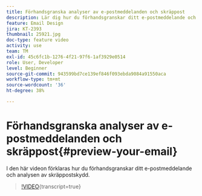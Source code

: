 ```yaml
---
title: Förhandsgranska analyser av e-postmeddelanden och skräppost
description: Lär dig hur du förhandsgranskar ditt e-postmeddelande och skräppostanalysen.
feature: Email Design
jira: KT-2393
thumbnail: 25921.jpg
doc-type: feature video
activity: use
team: TM
exl-id: 45c6fc1b-1276-4f21-97f6-1af3929e0514
role: User, Developer
level: Beginner
source-git-commit: 943599bd7ce139ef846f093ebda9084a91550aca
workflow-type: tm+mt
source-wordcount: '36'
ht-degree: 38%

---
```


# Förhandsgranska analyser av e-postmeddelanden och skräppost{#preview-your-email}

I den här videon förklaras hur du förhandsgranskar ditt e-postmeddelande och analysen av skräppostskydd.

>[!VIDEO](https://video.tv.adobe.com/v/25921?learn=on){transcript=true}
